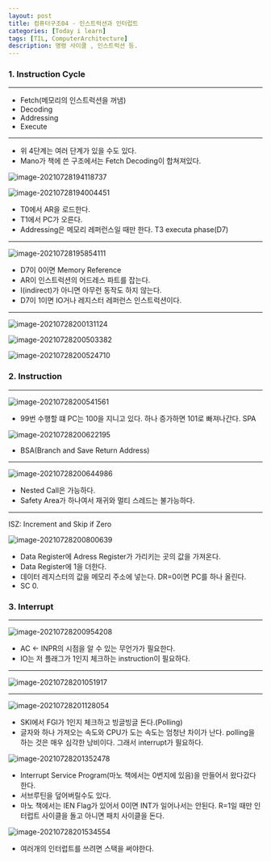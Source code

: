 ```yaml
---
layout: post
title: 컴퓨터구조04 - 인스트럭션과 인터럽트
categories: [Today i learn]
tags: [TIL, ComputerArchitecture]
description: 명령 사이클 , 인스트럭션 등.
---
```


### 1. Instruction Cycle

---

- Fetch(메모리의 인스트럭션을 꺼냄)
- Decoding
- Addressing
- Execute

---

- 위 4단계는 여러 단계가 있을 수도 있다.
- Mano가 책에 쓴 구조에서는 Fetch Decoding이 합쳐져있다.

![image-20210728194118737](https://raw.githubusercontent.com/chunyunseo/ImageRepo/image/img/image-20210728194118737.png)

![image-20210728194004451](https://raw.githubusercontent.com/chunyunseo/ImageRepo/image/img/image-20210728194004451.png)

- T0에서 AR을 로드한다.
- T1에서 PC가 오른다.
- Addressing은 메모리 레퍼런스일 때만 한다. T3 executa phase(D7)

---

![image-20210728195854111](https://raw.githubusercontent.com/chunyunseo/ImageRepo/image/img/image-20210728195854111.png)

- D7이 0이면 Memory Reference
- AR이 인스트럭션의 어드레스 파트를 잡는다.
- I(indirect)가 아니면 아무런 동작도 하지 않는다.
- D7이 1이면 IO거나 레지스터 레퍼런스 인스트럭션이다.

---

![image-20210728200131124](https://raw.githubusercontent.com/chunyunseo/ImageRepo/image/img/image-20210728200131124.png)

![image-20210728200503382](https://raw.githubusercontent.com/chunyunseo/ImageRepo/image/img/image-20210728200503382.png)

![image-20210728200524710](https://raw.githubusercontent.com/chunyunseo/ImageRepo/image/img/image-20210728200524710.png)

### 2. Instruction

---

![image-20210728200541561](https://raw.githubusercontent.com/chunyunseo/ImageRepo/image/img/image-20210728200541561.png)

- 99번 수행할 떄 PC는 100을 지니고 있다. 하나 증가하면 101로 빠져나간다. SPA

![image-20210728200622195](https://raw.githubusercontent.com/chunyunseo/ImageRepo/image/img/image-20210728200622195.png)

- BSA(Branch and Save Return Address)

---

![image-20210728200644986](https://raw.githubusercontent.com/chunyunseo/ImageRepo/image/img/image-20210728200644986.png)

- Nested Call은 가능하다.
- Safety Area가 하나여서 재귀와 멀티 스레드는 불가능하다.

---

ISZ: Increment and Skip if Zero

![image-20210728200800639](https://raw.githubusercontent.com/chunyunseo/ImageRepo/image/img/image-20210728200800639.png)

- Data Register에 Adress Register가 가리키는 곳의 값을 가져온다.
- Data Register에 1을 더한다.
- 데이터 레지스터의 값을 메모리 주소에 넣는다. DR=0이면 PC를 하나 올린다.
- SC 0.

### 3. Interrupt

---

![image-20210728200954208](https://raw.githubusercontent.com/chunyunseo/ImageRepo/image/img/image-20210728200954208.png)

- AC <- INPR의 시점을 알 수 있는 무언가가 필요한다.
- IO는 저 플래그가 1인지 체크하는 instruction이 필요하다.

---

![image-20210728201051917](https://raw.githubusercontent.com/chunyunseo/ImageRepo/image/img/image-20210728201051917.png)

---

![image-20210728201128054](https://raw.githubusercontent.com/chunyunseo/ImageRepo/image/img/image-20210728201128054.png)

- SKI에서 FGI가 1인지 체크하고 빙글빙글 돈다.(Polling)
- 글자와 하나 가져오는 속도와 CPU가 도는 속도는 엄청난 차이가 난다. polling을 하는 것은 매우 심각한 낭비이다. 그래서 interrupt가 필요하다.

![image-20210728201352478](https://raw.githubusercontent.com/chunyunseo/ImageRepo/image/img/image-20210728201352478.png)

- Interrupt Service Program(마노 책에서는 0번지에 있음)을 만들어서 왔다갔다 한다.
- 서브루틴을 덮어버릴수도 있다.
- 마노 책에서는 IEN Flag가 있어서 0이면 INT가 일어나서는 안된다. R=1일 때만 인터럽트 사이클을 돌고 아니면 패치 사이클을 돈다.

![image-20210728201534554](https://raw.githubusercontent.com/chunyunseo/ImageRepo/image/img/image-20210728201534554.png)

- 여러개의 인터럽트를 쓰려면 스택을 써야한다.

